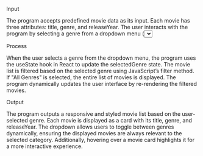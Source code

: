 Input

The program accepts predefined movie data as its input. Each movie has three attributes: title, genre, and releaseYear. The user interacts with the program by selecting a genre from a dropdown menu (<select>), which serves as the main input mechanism for filtering the movies. The dropdown dynamically lists all unique genres, along with an option for "All Genres" to reset the filter.

Process

When the user selects a genre from the dropdown menu, the program uses the useState hook in React to update the selectedGenre state. The movie list is filtered based on the selected genre using JavaScript’s filter method. If "All Genres" is selected, the entire list of movies is displayed. The program dynamically updates the user interface by re-rendering the filtered movies.

Output

The program outputs a responsive and styled movie list based on the user-selected genre. Each movie is displayed as a card with its title, genre, and releaseYear. The dropdown allows users to toggle between genres dynamically, ensuring the displayed movies are always relevant to the selected category. Additionally, hovering over a movie card highlights it for a more interactive experience.
